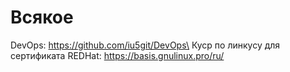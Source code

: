 # Всякое
DevOps: https://github.com/iu5git/DevOps\
Куср по линкусу для сертификата REDHat: https://basis.gnulinux.pro/ru/
